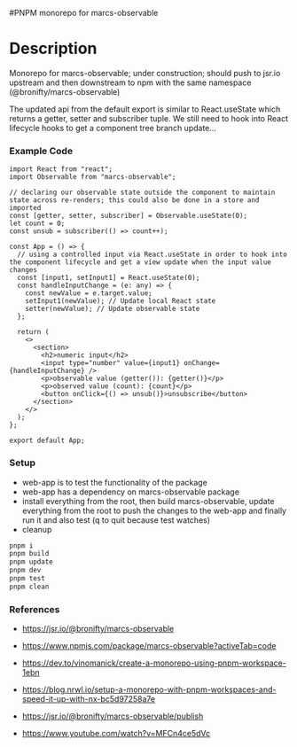 #PNPM monorepo for marcs-observable

# Description

Monorepo for marcs-observable; under construction; should push to jsr.io upstream and then downstream to npm with the same namespace (@bronifty/marcs-observable)

The updated api from the default export is similar to React.useState which returns a getter, setter and subscriber tuple. We still need to hook into React lifecycle hooks to get a component tree branch update...

### Example Code

```tsx
import React from "react";
import Observable from "marcs-observable";

// declaring our observable state outside the component to maintain state across re-renders; this could also be done in a store and imported
const [getter, setter, subscriber] = Observable.useState(0);
let count = 0;
const unsub = subscriber(() => count++);

const App = () => {
  // using a controlled input via React.useState in order to hook into the component lifecycle and get a view update when the input value changes
  const [input1, setInput1] = React.useState(0);
  const handleInputChange = (e: any) => {
    const newValue = e.target.value;
    setInput1(newValue); // Update local React state
    setter(newValue); // Update observable state
  };

  return (
    <>
      <section>
        <h2>numeric input</h2>
        <input type="number" value={input1} onChange={handleInputChange} />
        <p>observable value (getter()): {getter()}</p>
        <p>observed value (count): {count}</p>
        <button onClick={() => unsub()}>unsubscribe</button>
      </section>
    </>
  );
};

export default App;
```

### Setup

- web-app is to test the functionality of the package
- web-app has a dependency on marcs-observable package
- install everything from the root, then build marcs-observable, update everything from the root to push the changes to the web-app and finally run it and also test (q to quit because test watches)
- cleanup

```sh
pnpm i
pnpm build
pnpm update
pnpm dev
pnpm test
pnpm clean
```

### References

- https://jsr.io/@bronifty/marcs-observable
- https://www.npmjs.com/package/marcs-observable?activeTab=code

- https://dev.to/vinomanick/create-a-monorepo-using-pnpm-workspace-1ebn
- https://blog.nrwl.io/setup-a-monorepo-with-pnpm-workspaces-and-speed-it-up-with-nx-bc5d97258a7e
- https://jsr.io/@bronifty/marcs-observable/publish
- https://www.youtube.com/watch?v=MFCn4ce5dVc
